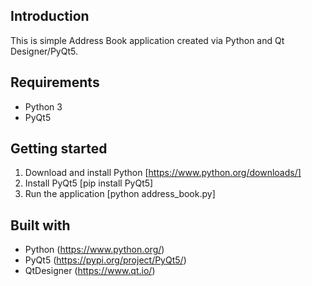 ## Introduction

This is simple Address Book application created via Python and Qt Designer/PyQt5. 

## Requirements
* Python 3
* PyQt5

## Getting started
1. Download and install Python [https://www.python.org/downloads/]
2. Install PyQt5 [pip install PyQt5]
3. Run the application [python address_book.py]

## Built with
* Python (https://www.python.org/)
* PyQt5 (https://pypi.org/project/PyQt5/)
* QtDesigner (https://www.qt.io/)

